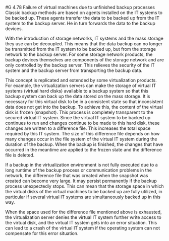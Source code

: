 #G 4.78 Failure of virtual machines due to unfinished backup processes
Classic backup methods are based on agents installed on the IT systems to be backed up. These agents transfer the data to be backed up from the IT system to the backup server. He in turn forwards the data to the backup devices.

With the introduction of storage networks, IT systems and the mass storage they use can be decoupled. This means that the data backup can no longer be transmitted from the IT system to be backed up, but from the storage network to the backup server. For some storage network products, the backup devices themselves are components of the storage network and are only controlled by the backup server. This relieves the security of the IT system and the backup server from transporting the backup data.

This concept is replicated and extended by some virtualization products. For example, the virtualization servers can make the storage of virtual IT systems (virtual hard disks) available to a backup system so that this backup system can back up the data stored on the mass storage. It is necessary for this virtual disk to be in a consistent state so that inconsistent data does not get into the backup. To achieve this, the content of the virtual disk is frozen (snapshot). This process is completely transparent to the secured virtual IT system. Since the virtual IT system to be backed up continues to run and changes continue to be made to this hard disk, these changes are written to a difference file. This increases the total space required by this IT system. The size of this difference file depends on how many changes occur in the file system of the virtual IT system during the duration of the backup. When the backup is finished, the changes that have occurred in the meantime are applied to the frozen state and the difference file is deleted.

If a backup in the virtualization environment is not fully executed due to a long runtime of the backup process or communication problems in the network, the difference file that was created when the snapshot was created can become very large. It may persist permanently if the backup process unexpectedly stops. This can mean that the storage space in which the virtual disks of the virtual machines to be backed up are fully utilized, in particular if several virtual IT systems are simultaneously backed up in this way.

When the space used for the difference file mentioned above is exhausted, the virtualization server denies the virtual IT system further write access to the virtual disk, and the virtual IT system gets into an error situation. This can lead to a crash of the virtual IT system if the operating system can not compensate for this error situation.



